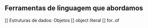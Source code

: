 ## Ferramentas de linguagem que abordamos

[] Estruturas de dados: Objetos
[] object literal
[] for..of